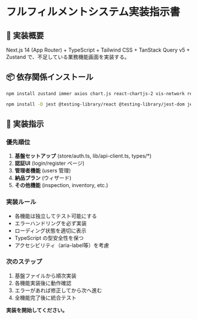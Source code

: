 ﻿# フルフィルメントシステム実装指示書

## 🎯 実装概要
Next.js 14 (App Router) + TypeScript + Tailwind CSS + TanStack Query v5 + Zustand で、不足している業務機能画面を実装する。

## 📦 依存関係インストール
```bash
npm install zustand immer axios chart.js react-chartjs-2 vis-network react-dropzone quagga @react-pdf/renderer @dnd-kit/sortable @dnd-kit/core react-hot-toast dayjs @fullcalendar/react @fullcalendar/core @fullcalendar/daygrid @tiptap/react @tiptap/starter-kit

npm install -D jest @testing-library/react @testing-library/jest-dom jest-environment-jsdom
```

## 🚀 実装指示

### 優先順位
1. **基盤セットアップ** (store/auth.ts, lib/api-client.ts, types/*)
2. **認証UI** (login/register ページ)
3. **管理者機能** (users 管理)
4. **納品プラン** (ウィザード)
5. **その他機能** (inspection, inventory, etc.)

### 実装ルール
- 各機能は独立してテスト可能にする
- エラーハンドリングを必ず実装
- ローディング状態を適切に表示
- TypeScript の型安全性を保つ
- アクセシビリティ（aria-label等）を考慮

### 次のステップ
1. 基盤ファイルから順次実装
2. 各機能実装後に動作確認
3. エラーがあれば修正してから次へ進む
4. 全機能完了後に統合テスト

**実装を開始してください。**
